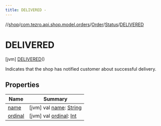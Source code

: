 ```yaml
---
title: DELIVERED -
---
```

//[shop](../../../../../index.md)/[com.tezro.api.shop.model.orders](../../../index.md)/[Order](../../index.md)/[Status](../index.md)/[DELIVERED](index.md)



# DELIVERED  
 [jvm] [DELIVERED](index.md)()  


Indicates that the shop has notified customer about successful delivery.

   


## Properties  
  
|  Name |  Summary | 
|---|---|
| <a name="com.tezro.api.shop.model.orders/Order.Status.DELIVERED/name/#/PointingToDeclaration/"></a>[name](name.md)| <a name="com.tezro.api.shop.model.orders/Order.Status.DELIVERED/name/#/PointingToDeclaration/"></a> [jvm] val [name](name.md): [String](https://kotlinlang.org/api/latest/jvm/stdlib/kotlin/-string/index.html)   <br>|
| <a name="com.tezro.api.shop.model.orders/Order.Status.DELIVERED/ordinal/#/PointingToDeclaration/"></a>[ordinal](ordinal.md)| <a name="com.tezro.api.shop.model.orders/Order.Status.DELIVERED/ordinal/#/PointingToDeclaration/"></a> [jvm] val [ordinal](ordinal.md): [Int](https://kotlinlang.org/api/latest/jvm/stdlib/kotlin/-int/index.html)   <br>|

